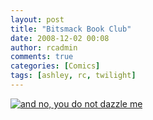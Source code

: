 ```yaml
---
layout: post
title: "Bitsmack Book Club"
date: 2008-12-02 00:08
author: rcadmin
comments: true
categories: [Comics]
tags: [ashley, rc, twilight]
---
```

<a href="http://bitsmack.com/wp/2008/12/02/bitsmack-book-club"><img class="alignnone size-full wp-image-1509" src="http://dl.bitsmack.com/uploads/2008/12/20081202.jpg" title="and no, you do not dazzle me" /></a>
